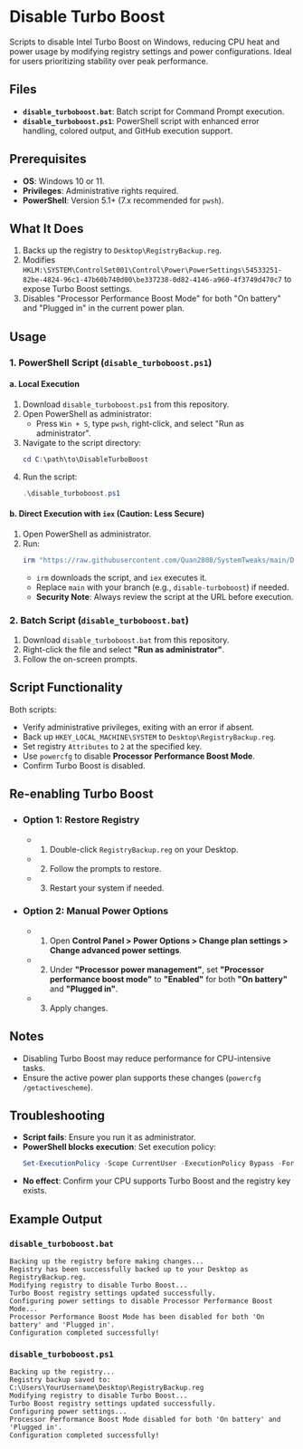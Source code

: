 # Disable Turbo Boost

Scripts to disable Intel Turbo Boost on Windows, reducing CPU heat and power usage by modifying registry settings and power configurations. Ideal for users prioritizing stability over peak performance.

## Files

- **`disable_turboboost.bat`**: Batch script for Command Prompt execution.
- **`disable_turboboost.ps1`**: PowerShell script with enhanced error handling, colored output, and GitHub execution support.

## Prerequisites

- **OS**: Windows 10 or 11.
- **Privileges**: Administrative rights required.
- **PowerShell**: Version 5.1+ (7.x recommended for `pwsh`).

## What It Does

1. Backs up the registry to `Desktop\RegistryBackup.reg`.
2. Modifies `HKLM:\SYSTEM\ControlSet001\Control\Power\PowerSettings\54533251-82be-4824-96c1-47b60b740d00\be337238-0d82-4146-a960-4f3749d470c7` to expose Turbo Boost settings.
3. Disables "Processor Performance Boost Mode" for both "On battery" and "Plugged in" in the current power plan.

## Usage

### 1. PowerShell Script (`disable_turboboost.ps1`)

#### a. Local Execution

1. Download `disable_turboboost.ps1` from this repository.
2. Open PowerShell as administrator:
   - Press `Win + S`, type `pwsh`, right-click, and select "Run as administrator".
3. Navigate to the script directory:
   ```powershell
   cd C:\path\to\DisableTurboBoost
   ```
4. Run the script:
   ```powershell
   .\disable_turboboost.ps1
   ```

#### b. Direct Execution with `iex` (Caution: Less Secure)

1. Open PowerShell as administrator.
2. Run:
   ```powershell
   irm "https://raw.githubusercontent.com/Quan2808/SystemTweaks/main/DisableTurboBoost/disable_turboboost.ps1" | iex
   ```
   - `irm` downloads the script, and `iex` executes it.
   - Replace `main` with your branch (e.g., `disable-turboboost`) if needed.
   - **Security Note**: Always review the script at the URL before execution.

### 2. Batch Script (`disable_turboboost.bat`)

1. Download `disable_turboboost.bat` from this repository.
2. Right-click the file and select **"Run as administrator"**.
3. Follow the on-screen prompts.

## Script Functionality

Both scripts:

- Verify administrative privileges, exiting with an error if absent.
- Back up `HKEY_LOCAL_MACHINE\SYSTEM` to `Desktop\RegistryBackup.reg`.
- Set registry `Attributes` to `2` at the specified key.
- Use `powercfg` to disable **Processor Performance Boost Mode**.
- Confirm Turbo Boost is disabled.

## Re-enabling Turbo Boost

- ### Option 1: Restore Registry

  - 1.  Double-click `RegistryBackup.reg` on your Desktop.
  - 2.  Follow the prompts to restore.
  - 3.  Restart your system if needed.

- ### Option 2: Manual Power Options

  - 1.  Open **Control Panel > Power Options > Change plan settings > Change advanced power settings**.
  - 2.  Under **"Processor power management"**, set **"Processor performance boost mode"** to **"Enabled"** for both **"On battery"** and **"Plugged in"**.
  - 3.  Apply changes.

## Notes

- Disabling Turbo Boost may reduce performance for CPU-intensive tasks.
- Ensure the active power plan supports these changes (`powercfg /getactivescheme`).

## Troubleshooting

- **Script fails**: Ensure you run it as administrator.
- **PowerShell blocks execution**: Set execution policy:
  ```powershell
  Set-ExecutionPolicy -Scope CurrentUser -ExecutionPolicy Bypass -Force
  ```
- **No effect**: Confirm your CPU supports Turbo Boost and the registry key exists.

## Example Output

### `disable_turboboost.bat`

```
Backing up the registry before making changes...
Registry has been successfully backed up to your Desktop as RegistryBackup.reg.
Modifying registry to disable Turbo Boost...
Turbo Boost registry settings updated successfully.
Configuring power settings to disable Processor Performance Boost Mode...
Processor Performance Boost Mode has been disabled for both 'On battery' and 'Plugged in'.
Configuration completed successfully!
```

### `disable_turboboost.ps1`

```
Backing up the registry...
Registry backup saved to: C:\Users\YourUsername\Desktop\RegistryBackup.reg
Modifying registry to disable Turbo Boost...
Turbo Boost registry settings updated successfully.
Configuring power settings...
Processor Performance Boost Mode disabled for both 'On battery' and 'Plugged in'.
Configuration completed successfully!
```
